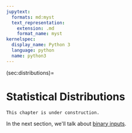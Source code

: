 ```yaml
---
jupytext:
  formats: md:myst
  text_representation:
    extension: .md
    format_name: myst
kernelspec:
  display_name: Python 3
  language: python
  name: python3
---
```


(sec:distributions)=
# Statistical Distributions

```{error}
This chapter is under construction.
```

In the next section, we'll talk about [binary inputs](sec:binary).